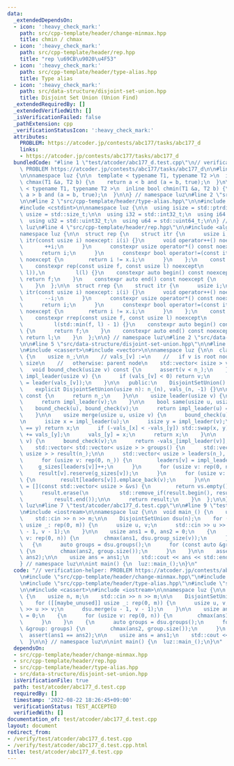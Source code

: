 ```yaml
---
data:
  _extendedDependsOn:
  - icon: ':heavy_check_mark:'
    path: src/cpp-template/header/change-minmax.hpp
    title: chmin / chmax
  - icon: ':heavy_check_mark:'
    path: src/cpp-template/header/rep.hpp
    title: "rep \u69CB\u9020\u4F53"
  - icon: ':heavy_check_mark:'
    path: src/cpp-template/header/type-alias.hpp
    title: Type alias
  - icon: ':heavy_check_mark:'
    path: src/data-structure/disjoint-set-union.hpp
    title: Disjoint Set Union (Union Find)
  _extendedRequiredBy: []
  _extendedVerifiedWith: []
  _isVerificationFailed: false
  _pathExtension: cpp
  _verificationStatusIcon: ':heavy_check_mark:'
  attributes:
    PROBLEM: https://atcoder.jp/contests/abc177/tasks/abc177_d
    links:
    - https://atcoder.jp/contests/abc177/tasks/abc177_d
  bundledCode: "#line 1 \"test/atcoder/abc177_d.test.cpp\"\n// verification-helper:\
    \ PROBLEM https://atcoder.jp/contests/abc177/tasks/abc177_d\n\n#line 2 \"src/cpp-template/header/change-minmax.hpp\"\
    \n\nnamespace luz {\n\n  template < typename T1, typename T2 >\n  inline bool\
    \ chmax(T1 &a, T2 b) {\n    return a < b and (a = b, true);\n  }\n\n  template\
    \ < typename T1, typename T2 >\n  inline bool chmin(T1 &a, T2 b) {\n    return\
    \ a > b and (a = b, true);\n  }\n\n} // namespace luz\n#line 2 \"src/cpp-template/header/rep.hpp\"\
    \n\n#line 2 \"src/cpp-template/header/type-alias.hpp\"\n\n#include <cstddef>\n\
    #include <cstdint>\n\nnamespace luz {\n\n  using isize = std::ptrdiff_t;\n  using\
    \ usize = std::size_t;\n\n  using i32 = std::int32_t;\n  using i64 = std::int64_t;\n\
    \  using u32 = std::uint32_t;\n  using u64 = std::uint64_t;\n\n} // namespace\
    \ luz\n#line 4 \"src/cpp-template/header/rep.hpp\"\n\n#include <algorithm>\n\n\
    namespace luz {\n\n  struct rep {\n    struct itr {\n      usize i;\n      constexpr\
    \ itr(const usize i) noexcept: i(i) {}\n      void operator++() noexcept {\n \
    \       ++i;\n      }\n      constexpr usize operator*() const noexcept {\n  \
    \      return i;\n      }\n      constexpr bool operator!=(const itr x) const\
    \ noexcept {\n        return i != x.i;\n      }\n    };\n    const itr f, l;\n\
    \    constexpr rep(const usize f, const usize l) noexcept\n        : f(std::min(f,\
    \ l)),\n          l(l) {}\n    constexpr auto begin() const noexcept {\n     \
    \ return f;\n    }\n    constexpr auto end() const noexcept {\n      return l;\n\
    \    }\n  };\n\n  struct rrep {\n    struct itr {\n      usize i;\n      constexpr\
    \ itr(const usize i) noexcept: i(i) {}\n      void operator++() noexcept {\n \
    \       --i;\n      }\n      constexpr usize operator*() const noexcept {\n  \
    \      return i;\n      }\n      constexpr bool operator!=(const itr x) const\
    \ noexcept {\n        return i != x.i;\n      }\n    };\n    const itr f, l;\n\
    \    constexpr rrep(const usize f, const usize l) noexcept\n        : f(l - 1),\n\
    \          l(std::min(f, l) - 1) {}\n    constexpr auto begin() const noexcept\
    \ {\n      return f;\n    }\n    constexpr auto end() const noexcept {\n     \
    \ return l;\n    }\n  };\n\n} // namespace luz\n#line 2 \"src/data-structure/disjoint-set-union.hpp\"\
    \n\n#line 5 \"src/data-structure/disjoint-set-union.hpp\"\n\n#line 7 \"src/data-structure/disjoint-set-union.hpp\"\
    \n#include <cassert>\n#include <vector>\n\nnamespace luz {\n\n  class DisjointSetUnion\
    \ {\n    usize n_;\n\n    // vals_[v] :=\n    //   if v is root node: -1 * component\
    \ size\n    //   otherwise: parent node\n    std::vector< isize > vals_;\n\n \
    \   void bound_check(usize v) const {\n      assert(v < n_);\n    }\n\n    usize\
    \ impl_leader(usize v) {\n      if (vals_[v] < 0) return v;\n      return vals_[v]\
    \ = leader(vals_[v]);\n    }\n\n   public:\n    DisjointSetUnion() = default;\n\
    \    explicit DisjointSetUnion(usize n): n_(n), vals_(n, -1) {}\n\n    usize size()\
    \ const {\n      return n_;\n    }\n\n    usize leader(usize v) {\n      bound_check(v);\n\
    \      return impl_leader(v);\n    }\n\n    bool same(usize u, usize v) {\n  \
    \    bound_check(u), bound_check(v);\n      return impl_leader(u) == impl_leader(v);\n\
    \    }\n\n    usize merge(usize u, usize v) {\n      bound_check(u);\n      bound_check(v);\n\
    \n      isize x = impl_leader(u);\n      isize y = impl_leader(v);\n      if (x\
    \ == y) return x;\n      if (-vals_[x] < -vals_[y]) std::swap(x, y);\n      vals_[x]\
    \ += vals_[y];\n      vals_[y] = x;\n      return x;\n    }\n\n    usize group_size(usize\
    \ v) {\n      bound_check(v);\n      return -vals_[impl_leader(v)];\n    }\n\n\
    \    std::vector< std::vector< usize > > groups() {\n      std::vector< std::vector<\
    \ usize > > result(n_);\n\n      std::vector< usize > leaders(n_), g_sizes(n_);\n\
    \      for (usize v: rep(0, n_)) {\n        leaders[v] = impl_leader(v);\n   \
    \     g_sizes[leaders[v]]++;\n      }\n      for (usize v: rep(0, n_)) {\n   \
    \     result[v].reserve(g_sizes[v]);\n      }\n      for (usize v: rep(0, n_))\
    \ {\n        result[leaders[v]].emplace_back(v);\n      }\n\n      auto empty_check\
    \ = [](const std::vector< usize > &vs) {\n        return vs.empty();\n      };\n\
    \      result.erase(\n          std::remove_if(result.begin(), result.end(), empty_check),\n\
    \          result.end());\n\n      return result;\n    }\n  };\n\n} // namespace\
    \ luz\n#line 7 \"test/atcoder/abc177_d.test.cpp\"\n\n#line 9 \"test/atcoder/abc177_d.test.cpp\"\
    \n#include <iostream>\n\nnamespace luz {\n\n  void main_() {\n    usize n, m;\n\
    \    std::cin >> n >> m;\n\n    DisjointSetUnion dsu(n);\n    for ([[maybe_unused]]\
    \ usize _: rep(0, m)) {\n      usize u, v;\n      std::cin >> u >> v;\n      dsu.merge(u\
    \ - 1, v - 1);\n    }\n\n    usize ans1 = 0, ans2 = 0;\n    {\n      for (usize\
    \ v: rep(0, n)) {\n        chmax(ans1, dsu.group_size(v));\n      }\n    }\n \
    \   {\n      auto groups = dsu.groups();\n      for (const auto &group: groups)\
    \ {\n        chmax(ans2, group.size());\n      }\n    }\n\n    assert(ans1 ==\
    \ ans2);\n\n    usize ans = ans1;\n    std::cout << ans << std::endl;\n  }\n\n\
    } // namespace luz\n\nint main() {\n  luz::main_();\n}\n"
  code: "// verification-helper: PROBLEM https://atcoder.jp/contests/abc177/tasks/abc177_d\n\
    \n#include \"src/cpp-template/header/change-minmax.hpp\"\n#include \"src/cpp-template/header/rep.hpp\"\
    \n#include \"src/cpp-template/header/type-alias.hpp\"\n#include \"src/data-structure/disjoint-set-union.hpp\"\
    \n\n#include <cassert>\n#include <iostream>\n\nnamespace luz {\n\n  void main_()\
    \ {\n    usize n, m;\n    std::cin >> n >> m;\n\n    DisjointSetUnion dsu(n);\n\
    \    for ([[maybe_unused]] usize _: rep(0, m)) {\n      usize u, v;\n      std::cin\
    \ >> u >> v;\n      dsu.merge(u - 1, v - 1);\n    }\n\n    usize ans1 = 0, ans2\
    \ = 0;\n    {\n      for (usize v: rep(0, n)) {\n        chmax(ans1, dsu.group_size(v));\n\
    \      }\n    }\n    {\n      auto groups = dsu.groups();\n      for (const auto\
    \ &group: groups) {\n        chmax(ans2, group.size());\n      }\n    }\n\n  \
    \  assert(ans1 == ans2);\n\n    usize ans = ans1;\n    std::cout << ans << std::endl;\n\
    \  }\n\n} // namespace luz\n\nint main() {\n  luz::main_();\n}\n"
  dependsOn:
  - src/cpp-template/header/change-minmax.hpp
  - src/cpp-template/header/rep.hpp
  - src/cpp-template/header/type-alias.hpp
  - src/data-structure/disjoint-set-union.hpp
  isVerificationFile: true
  path: test/atcoder/abc177_d.test.cpp
  requiredBy: []
  timestamp: '2022-08-22 18:26:45+09:00'
  verificationStatus: TEST_ACCEPTED
  verifiedWith: []
documentation_of: test/atcoder/abc177_d.test.cpp
layout: document
redirect_from:
- /verify/test/atcoder/abc177_d.test.cpp
- /verify/test/atcoder/abc177_d.test.cpp.html
title: test/atcoder/abc177_d.test.cpp
---
```

